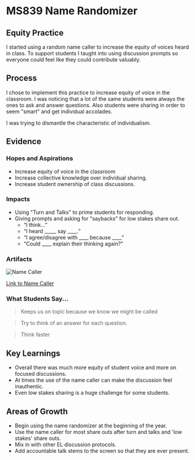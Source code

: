 # MS839 Name Randomizer

## Equity Practice
I started using a random name caller to increase the equity of voices heard in class. To support students I taught into using discussion prompts so everyone could feel like they could contribute valuably.

## Process
I chose to implement this practice to increase equity of voice in the classroom. I was noticing that a lot of the same students were always the ones to ask and answer questions. Also students were sharing in order to seem "smart" and get individual accolades.

I was trying to dismantle the characteristic of individualism.
 
## Evidence
### Hopes and Aspirations
- Increase equity of voice in the classroom
- Increase collective knowledge over individual sharing.
- Increase student ownership of class discussions.

### Impacts
- Using "Turn and Talks" to prime students for responding. 
- Giving prompts and asking for "saybacks" for low stakes share out.  
  -  “I think…”
  -  “I heard _____ say ____.”
  -  “I agree/disagree with ____ because ____”
  -  “Could ____ explain their thinking again?”

### Artifacts
![Name Caller](namecaller.gif)

[Link to Name Caller](https://awdriggs.github.io/coldcaller/)
### What Students Say...
> Keeps us on topic because we know we might be called

> Try to think of an answer for each question.

> Think faster

## Key Learnings
- Overall there was much more equity of student voice and more on focused discussions.
- At times the use of the name caller can make the discussion feel inauthentic.
- Even low stakes sharing is a huge challenge for some students.

## Areas of Growth
- Begin using the name randomizer at the beginning of the year.
- Use the name caller for most share outs after turn and talks and 'low stakes' share outs.
- Mix in with other EL discussion protocols.
- Add accountable talk stems to the screen so that they are ever present.
